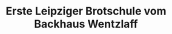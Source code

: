 ---
title: "Erste Leipziger Brotschule vom Backhaus Wentzlaff"
url: /leipzig/erste-leipziger-brotschule-vom-backhaus-wentzlaff/
shop: Bäckerei
---
